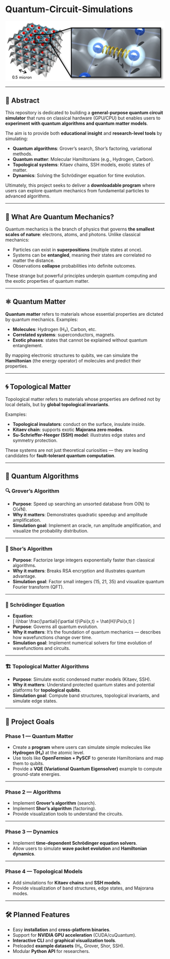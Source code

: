 # Quantum-Circuit-Simulations

![Project Banner](media/quantum-entanglement-b.jpg)  


---

## 📖 Abstract
This repository is dedicated to building a **general-purpose quantum circuit simulator** that runs on classical hardware (GPU/CPU) but enables users to **experiment with quantum algorithms and quantum matter models**.  

The aim is to provide both **educational insight** and **research-level tools** by simulating:
- **Quantum algorithms**: Grover’s search, Shor’s factoring, variational methods.
- **Quantum matter**: Molecular Hamiltonians (e.g., Hydrogen, Carbon).
- **Topological systems**: Kitaev chains, SSH models, exotic states of matter.
- **Dynamics**: Solving the Schrödinger equation for time evolution.

Ultimately, this project seeks to deliver a **downloadable program** where users can explore quantum mechanics from fundamental particles to advanced algorithms.

---

## 🌌 What Are Quantum Mechanics?
Quantum mechanics is the branch of physics that governs **the smallest scales of nature**: electrons, atoms, and photons. Unlike classical mechanics:
- Particles can exist in **superpositions** (multiple states at once).
- Systems can be **entangled**, meaning their states are correlated no matter the distance.
- Observations **collapse** probabilities into definite outcomes.

These strange but powerful principles underpin quantum computing and the exotic properties of quantum matter.

---

## ⚛️ Quantum Matter
**Quantum matter** refers to materials whose essential properties are dictated by quantum mechanics. Examples:
- **Molecules**: Hydrogen (H₂), Carbon, etc.  
- **Correlated systems**: superconductors, magnets.  
- **Exotic phases**: states that cannot be explained without quantum entanglement.

By mapping electronic structures to qubits, we can simulate the **Hamiltonian** (the energy operator) of molecules and predict their properties.

---

## 🌀 Topological Matter
Topological matter refers to materials whose properties are defined not by local details, but by **global topological invariants**.  

Examples:
- **Topological insulators**: conduct on the surface, insulate inside.
- **Kitaev chain**: supports exotic **Majorana zero modes**.
- **Su-Schrieffer-Heeger (SSH) model**: illustrates edge states and symmetry protection.

These systems are not just theoretical curiosities — they are leading candidates for **fault-tolerant quantum computation**.

---

## 🔑 Quantum Algorithms

### 🔍 Grover’s Algorithm
- **Purpose**: Speed up searching an unsorted database from O(N) to O(√N).  
- **Why it matters**: Demonstrates quadratic speedup and amplitude amplification.  
- **Simulation goal**: Implement an oracle, run amplitude amplification, and visualize the probability distribution.

---

### 🔐 Shor’s Algorithm
- **Purpose**: Factorize large integers exponentially faster than classical algorithms.  
- **Why it matters**: Breaks RSA encryption and illustrates quantum advantage.  
- **Simulation goal**: Factor small integers (15, 21, 35) and visualize quantum Fourier transform (QFT).

---

### 📜 Schrödinger Equation
- **Equation**:  
  \[
  i\hbar \frac{\partial}{\partial t}\Psi(x,t) = \hat{H}\Psi(x,t)
  \]
- **Purpose**: Governs all quantum evolution.  
- **Why it matters**: It’s the foundation of quantum mechanics — describes how wavefunctions change over time.  
- **Simulation goal**: Implement numerical solvers for time evolution of wavefunctions and circuits.

---

### 🏗️ Topological Matter Algorithms
- **Purpose**: Simulate exotic condensed matter models (Kitaev, SSH).  
- **Why it matters**: Understand protected quantum states and potential platforms for **topological qubits**.  
- **Simulation goal**: Compute band structures, topological invariants, and simulate edge states.

---

## 🎯 Project Goals

### Phase 1 — Quantum Matter
- Create a **program** where users can simulate simple molecules like **Hydrogen (H₂)** at the atomic level.  
- Use tools like **OpenFermion + PySCF** to generate Hamiltonians and map them to qubits.  
- Provide a **VQE (Variational Quantum Eigensolver)** example to compute ground-state energies.

---

### Phase 2 — Algorithms
- Implement **Grover’s algorithm** (search).  
- Implement **Shor’s algorithm** (factoring).  
- Provide visualization tools to understand the circuits.

---

### Phase 3 — Dynamics
- Implement **time-dependent Schrödinger equation solvers**.  
- Allow users to simulate **wave packet evolution** and **Hamiltonian dynamics**.

---

### Phase 4 — Topological Models
- Add simulations for **Kitaev chains** and **SSH models**.  
- Provide visualization of band structures, edge states, and Majorana modes.

---

## 🛠️ Planned Features
- Easy **installation** and **cross-platform binaries**.
- Support for **NVIDIA GPU acceleration** (CUDA/cuQuantum).  
- **Interactive CLI** and **graphical visualization tools**.  
- Preloaded **example datasets** (H₂, Grover, Shor, SSH).  
- Modular **Python API** for researchers.  
